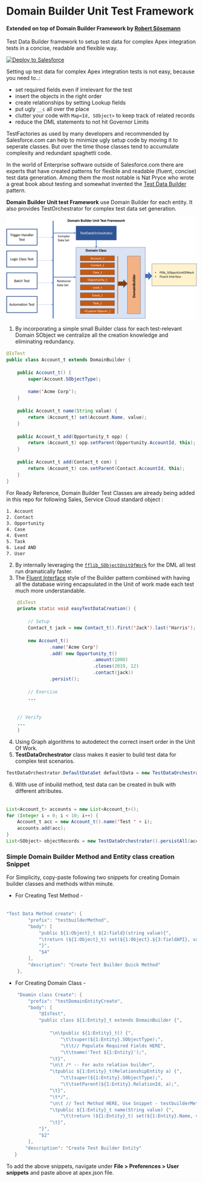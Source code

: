 # Domain Builder Unit Test Framework
#### Extended on top of Domain Builder Framework by [Robert Sösemann](https://github.com/rsoesemann/apex-domainbuilder)

Test Data Builder framework to setup test data for complex Apex integration tests in a concise, readable and flexible way. 



<a href="https://githubsfdeploy.herokuapp.com?owner=tirtha83&repo=DomainBuilderUnitTestFramework">
  <img alt="Deploy to Salesforce"
       src="https://raw.githubusercontent.com/afawcett/githubsfdeploy/master/src/main/webapp/resources/img/deploy.png">
</a>

Setting up test data for complex Apex integration tests is not easy, because you need to..:

 - set required fields even if irrelevant for the test 
 - insert the objects in the right order
 - create relationships by setting Lookup fields
 - put ugly `__c` all over the place
 - clutter your code with `Map<Id, SObject>` to keep track of related records
 - reduce the DML statements to not hit Governor Limits
 
TestFactories as used by many developers and recommended by Salesforce.com can help to minimize ugly setup code by moving it to seperate classes. But over the time those classes tend to accumulate complexity and redundant spaghetti code.

In the world of Enterprise software outside of Salesforce.com there are experts that have created patterns for flexible and readable (fluent, concise) test data generation. Among them the most notable is Nat Pryce who wrote a great book about testing and somewhat invented the [Test Data Builder](http://www.natpryce.com/articles/000714.html) pattern.

**Domain Builder Unit test Framework** use Domain Builder for each entity. It also provides TestOrchestrator for complex test data set generation. 

![](images/testFramework.png)

1. By incorporating a simple small Builder class for each test-relevant Domain SObject we centralize all the creation knowledge and eliminating redundancy.

```java
@IsTest
public class Account_t extends DomainBuilder {

	public Account_t() {
		super(Account.SObjectType);

		name('Acme Corp');
	}

	public Account_t name(String value) {
		return (Account_t) set(Account.Name, value);
	}

	public Account_t add(Opportunity_t opp) {
		return (Account_t) opp.setParent(Opportunity.AccountId, this);
	}

	public Account_t add(Contact_t con) {
		return (Account_t) con.setParent(Contact.AccountId, this);
	}
}
```
For Ready Reference, Domain Builder Test Classes are already being added in this repo for following Sales, Service Cloud standard object :

    1. Account
    2. Contact
    3. Opportunity
    4. Case
    4. Event
    5. Task
    6. Lead AND
    7. User

2. By internally leveraging the [`fflib_SObjectUnitOfWork`](https://github.com/financialforcedev/fflib-apex-common/blob/master/fflib/src/classes/fflib_SObjectUnitOfWork.cls) for the DML all test run dramatically faster.
3. The [Fluent Interface](https://en.wikipedia.org/wiki/Fluent_interface) style of the Builder pattern combined with having all the database wiring encapsulated in the Unit of work made each test much more understandable.
```java
    @IsTest
    private static void easyTestDataCreation() {

        // Setup
        Contact_t jack = new Contact_t().first('Jack').last('Harris');

        new Account_t()
                .name('Acme Corp')
                .add( new Opportunity_t()
                                .amount(1000)
                                .closes(2019, 12)
                                .contact(jack))
                .persist();
        
        // Exercise
        ...
	
	
	// Verify
	...
    }
```
4. Using Graph algorithms to autodetect the correct insert order in the Unit Of Work.
5. **TestDataOrchestrator** class makes it easier to build test data for complex test scenarios.
```java
TestDataOrchestrator.DefaultDataSet defaultData = new TestDataOrchestrator().createDefaultDataSet();
```
6. With use of inbuild method, test data can be created in bulk with different attributes.

```java

List<Account_t> accounts = new List<Account_t>();
for (Integer i = 0; i < 10; i++) {
    Account_t acc = new Account_t().name('Test ' + i);
    accounts.add(acc);
}
List<SObject> objectRecords = new TestDataOrchestrator().persistAll(accounts);

```

### Simple Domain Builder Method and Entity class creation Snippet

For Simplicity, copy-paste following two snippets for creating Domain builder classes and methods within minute.

* For Creating Test Method -
```java

"Test Data Method create": {
	 	"prefix": "testbuilderMethod",
	 	"body": [
	 		"public ${1:Object}_t ${2:field}(string value){",
			"\treturn (${1:Object}_t) set(${1:Object}.${3:fieldAPI}, value);",
			"}",
	 		"$4"
	 	],
		"description": "Create Test Builder Quick Method"
	},
```
* For Creating Domain Class -
```java
	"Doamin class Create": {
		"prefix": "testDomainEntityCreate",
		"body": [
			"@IsTest",
			"public class ${1:Entity}_t extends DomainBuilder {",
			
				"\n\tpublic ${1:Entity}_t() {",
					"\t\tsuper(${1:Entity}.SObjectType);",
					"\t\t// Populate Required Fields HERE",
					"\t\tname('Test ${1:Entity}');",
				"\t}",
				"\n\t /* -- For auto relation builder",
				"\tpublic ${1:Entity}_t(RelationshipEntity a) {",
					"\t\tsuper(${1:Entity}.SObjectType);",
					"\t\tsetParent(${1:Entity}.RelationId, a);",
				"\t}",
				"\t*/",
				"\n\t // Test Method HERE, Use Snippet - testbuilderMethod",
				"\tpublic ${1:Entity}_t name(String value) {",
					"\t\treturn (${1:Entity}_t) set(${1:Entity}.Name, value);",
				"\t}",
			"}",	
			"$2"
		],
	   "description": "Create Test Builder Entity"
   }
   ```
   To add the above snippets, navigate under **File > Preferences > User snippets** and paste above at apex.json file.